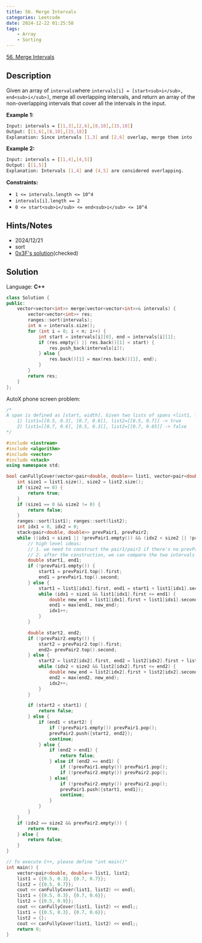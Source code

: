 ```yaml
---
title: 56. Merge Intervals
categories: Leetcode
date: 2024-12-22 01:25:58
tags:
    - Array
    - Sorting
---
```


[56. Merge Intervals](https://leetcode.com/problems/merge-intervals/description/?envType=problem-list-v2&envId=plakya4j)

## Description

Given an array of `intervals`where `intervals[i] = [start<sub>i</sub>, end<sub>i</sub>]`, merge all overlapping intervals, and return an array of the non-overlapping intervals that cover all the intervals in the input.

**Example 1:**

```bash
Input: intervals = [[1,3],[2,6],[8,10],[15,18]]
Output: [[1,6],[8,10],[15,18]]
Explanation: Since intervals [1,3] and [2,6] overlap, merge them into [1,6].
```

**Example 2:**

```bash
Input: intervals = [[1,4],[4,5]]
Output: [[1,5]]
Explanation: Intervals [1,4] and [4,5] are considered overlapping.
```

**Constraints:**

- `1 <= intervals.length <= 10^4`
- `intervals[i].length == 2`
- `0 <= start<sub>i</sub> <= end<sub>i</sub> <= 10^4`

## Hints/Notes

- 2024/12/21
- sort
- [0x3F's solution](https://leetcode.cn/problems/merge-intervals/solutions/2798138/jian-dan-zuo-fa-yi-ji-wei-shi-yao-yao-zh-f2b3/)(checked)

## Solution

Language: **C++**

```C++
class Solution {
public:
    vector<vector<int>> merge(vector<vector<int>>& intervals) {
        vector<vector<int>> res;
        ranges::sort(intervals);
        int n = intervals.size();
        for (int i = 0; i < n; i++) {
            int start = intervals[i][0], end = intervals[i][1];
            if (res.empty() || res.back()[1] < start) {
                res.push_back(intervals[i]);
            } else {
                res.back()[1] = max(res.back()[1], end);
            }
        }
        return res;
    }
};
```

AutoX phone screen problem:

```C++
/*
A span is defined as [start, width]. Given two lists of spans <list1, list2>, write an algorithm to determine whether list1 fully covers list2 or not.
    1) list1=[[0.5, 0.3], [0.7, 0.6]], list2=[[0.5, 0.7]] -> true
    2) list1=[[0.7, 0.6], [0.5, 0.3]], list2=[[0.7, 0.65]] -> false
*/

#include <iostream>
#include <algorithm>
#include <vector>
#include <stack>
using namespace std;

bool canFullyCover(vector<pair<double, double>> list1, vector<pair<double, double>> list2) {
    int size1 = list1.size(), size2 = list2.size();
    if (size2 == 0) {
        return true;
    }
    if (size1 == 0 && size2 != 0) {
        return false;
    }
    ranges::sort(list1); ranges::sort(list2);
    int idx1 = 0, idx2 = 0;
    stack<pair<double, double>> prevPair1, prevPair2;
    while ((idx1 < size1 || !prevPair1.empty()) && (idx2 < size2 || !prevPair2.empty())) {
        // high level ideas:
        // 1. we need to construct the pair1/pair2 if there's no prevPair1/prevPair2
        // 2. after the construction, we can compare the two intervals
        double start1, end1;
        if (!prevPair1.empty()) {
            start1 = prevPair1.top().first;
            end1 = prevPair1.top().second;
        } else {
            start1 = list1[idx1].first, end1 = start1 + list1[idx1].second;
            while (idx1 < size1 && list1[idx1].first <= end1) {
                double new_end = list1[idx1].first + list1[idx1].second;
                end1 = max(end1, new_end);
                idx1++;
            }
        }

        double start2, end2;
        if (!prevPair2.empty()) {
            start2 = prevPair2.top().first;
            end2= prevPair2.top().second;
        } else {
            start2 = list2[idx2].first, end2 = list2[idx2].first + list2[idx2].second;
            while (idx2 < size2 && list2[idx2].first <= end2) {
                double new_end = list2[idx2].first + list2[idx2].second;
                end2 = max(end2, new_end);
                idx2++;
            }
        }

        if (start2 < start1) {
            return false;
        } else {
            if (end1 < start2) {
                if (!prevPair1.empty()) prevPair1.pop();
                prevPair2.push({start2, end2});
                continue;
            } else {
                if (end2 > end1) {
                    return false;
                } else if (end2 == end1) {
                    if (!prevPair1.empty()) prevPair1.pop();
                    if (!prevPair2.empty()) prevPair2.pop();
                } else{
                    if (!prevPair2.empty()) prevPair2.pop();
                    prevPair1.push({start1, end1});
                    continue;
                }
            }
        }
    }
    if (idx2 == size2 && prevPair2.empty()) {
        return true;
    } else {
        return false;
    }
}

// To execute C++, please define "int main()"
int main() {
    vector<pair<double, double>> list1, list2;
    list1 = {{0.5, 0.3}, {0.7, 0.7}};
    list2 = {{0.5, 0.7}};
    cout << canFullyCover(list1, list2) << endl;
    list1 = {{0.5, 0.3}, {0.7, 0.6}};
    list2 = {{0.5, 0.9}};
    cout << canFullyCover(list1, list2) << endl;;
    list1 = {{0.5, 0.3}, {0.7, 0.6}};
    list2 = {};
    cout << canFullyCover(list1, list2) << endl;;
    return 0;
}
```
